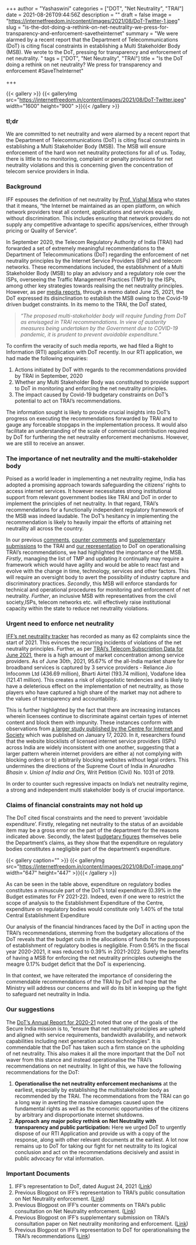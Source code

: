 +++
author = "Yashaswini"
categories = ["DOT", "Net Neutrality", "TRAI"]
date = 2021-08-26T09:44:56Z
description = ""
draft = false
image = "https://internetfreedom.in/content/images/2021/08/DoT-Twitter-1.jpeg"
slug = "is-the-dot-doing-a-rethink-on-net-neutrality-we-press-for-transparency-and-enforcement-savetheinternet"
summary = "We were alarmed by a recent report that the Department of Telecommunications (DoT) is citing fiscal constraints in establishing a Multi Stakeholder Body (MSB). We wrote to the DoT, pressing for transparency and enforcement of net neutrality. "
tags = ["DOT", "Net Neutrality", "TRAI"]
title = "Is the DoT doing a rethink on net neutrality? We press for transparency and enforcement #SaveTheInternet"

+++


{{< gallery >}}
{{< galleryImg  src="https://internetfreedom.in/content/images/2021/08/DoT-Twitter.jpeg" width="1600" height="900" >}}{{< /gallery >}}

<form><script src="[https://cdn.razorpay.com/static/widget/subscription-button.js](https://cdn.razorpay.com/static/widget/subscription-button.js)" data-subscription_button_id="pl_HLk5qU1K35hmPH" data-button_theme="brand-color" async> </script> </form>

### tl;dr

We are committed to net neutrality and were alarmed by a recent report that the Department of Telecommunications (DoT) is citing fiscal constraints in establishing a Multi Stakeholder Body (MSB). The MSB will ensure enforcement of the hard won net neutrality protections for all of us. Today, there is little to no monitoring, complaint or penalty provisions for net neutrality violations and this is concerning given the concentration of telecom service providers in India.

### Background

IFF espouses the definition of net neutrality by [Prof. Vishal Misra](https://www.thehindu.com/business/Industry/what-constitutes-net-neutrality/article7544550.ece) who states that it means, “the Internet be maintained as an open platform, on which network providers treat all content, applications and services equally, without discrimination. This includes ensuring that network providers do not supply any competitive advantage to specific apps/services, either through pricing or Quality of Service”.

In September 2020, the Telecom Regulatory Authority of India (TRAI) had forwarded a set of extremely meaningful recommendations to the Department of Telecommunications (DoT) regarding the enforcement of net neutrality principles by the Internet Service Providers (ISPs) and telecom networks. These recommendations included, the establishment of a Multi Stakeholder Body (MSB) to play an advisory and a regulatory role over the ISPs, overseeing the Traffic Management Practices (TMP) by the ISPs, among other key strategies towards realising the net neutrality principles. However, as per [media reports](https://www.medianama.com/2021/07/223-indian-government-rethinks-net-neutrality-covid-19/), through a memo dated June 25, 2021, the DoT expressed its disinclination to establish the MSB owing to the Covid-19 driven budget constraints. In its memo to the TRAI, the DoT stated,

> _“The proposed multi-stakeholder body will require funding from DoT as envisaged in TRAI recommendations. In view of austerity measures being undertaken by the Government due to COVID-19 pandemic, it is prudent to prevent avoidable expenditure.”_

To confirm the veracity of such media reports, we had filed a Right to Information (RTI) application with DoT recently. In our RTI application, we had made the following enquiries:

1. Actions initiated by DoT with regards to the recommendations provided by TRAI in September, 2020
2. Whether any Multi Stakeholder Body was constituted to provide support to DoT in monitoring and enforcing the net neutrality principles.
3. The impact caused by Covid-19 budgetary constraints on DoT’s potential to act on TRAI’s recommendations.

The information sought is likely to provide crucial insights into DoT’s progress on executing the recommendations forwarded by TRAI and to gauge any forceable stopgaps in the implementation process. It would also facilitate an understanding of the scale of commercial contribution required by DoT for furthering the net neutrality enforcement mechanisms. However, we are still to receive an answer.

### The importance of net neutrality and the multi-stakeholder body

Poised as a world leader in implementing a net neutrality regime, India has adopted a promising approach towards safeguarding the citizens’ rights to access internet services. It however necessitates strong institutional support from relevant government bodies like TRAI and DoT in order to implement the principles of net neutrality. In that regard, TRAI’s recommendations for a functionally independent regulatory framework of the MSB was indeed laudable. The DoT’s hesitancy in implementing the recommendation is likely to heavily impair the efforts of attaining net neutrality all across the country.

In our previous [comments](https://internetfreedom.in/on-valentines-we-send-a-love-letter-for-net-neutrality-to-trai-savetheinternet/), [counter comments](https://internetfreedom.in/your-internet-provider-views-net-neutrality-as-an-inconvenience-dont-worry-iffs-got-your-back-2/) and [supplementary submissions](https://internetfreedom.in/iff-writes-to-trai-reminding-them-that-users-must-be-at-the-centre-of-net-neutrality-savetheinternet/) to the TRAI and [our representation](https://drive.google.com/file/d/1DMqy35xw2_1rY5pD00MHDqKzF5yc1TYP/view) to DoT on operationalising TRAI’s recommendations, we had highlighted the importance of the MSB. _Firstly_, managing the list of TMP and updating it continually may require a framework which would have agility and would be able to react fast and evolve with the change in time, technology, services and other factors. This will require an oversight body to avert the possibility of industry capture and discriminatory practices. _Secondly_, this MSB will enforce standards for technical and operational procedures for monitoring and enforcement of net neutrality. _Further_, an inclusive MSB with representatives from the civil society,ISPs, telecom networks etc. will effectively raise institutional capacity within the state to reduce net neutrality violations.

### Urgent need to enforce net neutrality

[IFF’s net neutrality tracker](https://savetheinternet.in/) has recorded as many as 62 complaints since the start of 2021. This evinces the recurring incidents of violations of the net neutrality principles. Further, as per [TRAI’s Telecom Subscription Data for June 2021](https://www.trai.gov.in/sites/default/files/PR_No.37of2021_0.pdf), there is a high amount of market concentration among service providers. As of June 30th, 2021, 95.67% of the all-India market share for broadband services is captured by 3 service providers - Reliance Jio Infocomm Ltd (436.69 million), Bharti Airtel (193.74 million), Vodafone Idea (121.41 million). This creates a risk of oligopolistic tendencies and is likely to have a deleterious effect on the implementation of net neutrality, as those players who have captured a high share of the market may not adhere to the values of transparency and accountability.

This is further highlighted by the fact that there are increasing instances wherein licensees continue to discriminate against certain types of internet content and block them with impunity. These instances conform with observations from [a larger study published by the Centre for Internet and Society](https://arxiv.org/abs/1912.08590) which was published on January 17, 2020. In it, researchers found that the website blocklists of licensed internet service providers (ISPs) across India are widely inconsistent with one another, suggesting that a larger pattern wherein internet providers are either a) not complying with blocking orders or b) arbitrarily blocking websites without legal orders. This undermines the directions of the Supreme Court of India in _Anuradha Bhasin v. Union of India and Ors,_ Writ Petition (Civil) No. 1031 of 2019.

In order to counter such regressive impacts on India’s net neutrality regime, a strong and independent multi stakeholder body is of crucial importance.

### Claims of financial constraints may not hold up

The DoT cited fiscal constraints and the need to prevent ‘avoidable expenditure’. Firstly, relegating net neutrality to the status of an avoidable item may be a gross error on the part of the department for the reasons indicated above. Secondly, the latest [budgetary figures](https://www.indiabudget.gov.in/doc/eb/sbe13.pdf) themselves belie the Department’s claims, as they show that the expenditure on regulatory bodies constitutes a negligible part of the department’s expenditure.

{{< gallery caption="" >}}
{{< galleryImg  src="https://internetfreedom.in/content/images/2021/08/DoT-image.png" width="647" height="447" >}}{{< /gallery >}}

As can be seen in the table above, expenditure on regulatory bodies constitutes a minuscule part of the DoT’s total expenditure (0.39% in the Budget estimates for FY 2021-22). Indeed, even if one were to restrict the scope of analysis to the Establishment Expenditure of the Centre, expenditure on regulatory bodies would constitute only 1.40% of the total Central Establishment Expenditure

Our analysis of the financial hindrances faced by the DoT in acting upon the TRAI’s recommendations, stemming from the budgetary allocations of the DoT reveals that the budget cuts in the allocations of funds for the purposes of establishment of regulatory bodies is negligible. From 0.56% in the fiscal year 2020-2021, it was reduced to 0.39% in 2021-2022. Surely the benefits of having a MSB for enforcing the net neutrality principles outweighs the meagre 0.17% budget deficit that the DoT is experiencing.

In that context, we have reiterated the importance of considering the commendable recommendations of the TRAI by DoT and hope that the Ministry will address our concerns and will do its bit in keeping up the fight to safeguard net neutrality in India.

### Our suggestions

The [DoT’s Annual Report for 2020-21](https://dot.gov.in/sites/default/files/Annual%20Report%202020-21%20English%20Version.pdf) noted that one of the goals of the Secure India mission is to, “ensure that net neutrality principles are upheld and aligned with service requirements, bandwidth availability, and network capabilities including next generation access technologies”. It is commendable that the DoT has taken such a firm stance on the upholding of net neutrality. This also makes it all the more important that the DoT not waver from this stance and instead operationalise the TRAI’s recommendations on net neutrality. In light of this, we have the following recommendations for the DoT:

1. **Operationalise the net neutrality enforcement mechanisms** at the earliest, especially by establishing the multistakeholder body as recommended by the TRAI. The recommendations from the TRAI can go a long way in  averting the massive damages caused upon the fundamental rights as well as the economic opportunities of the citizens by arbitrary and disproportionate internet shutdowns.
2. **Approach any major policy rethink on Net Neutrality with transparency and public participation:** Here we urged DoT  to urgently dispose of our RTI Application and provide us with a copy of the response, along with other relevant documents at the earliest. A lot now remains up to DoT for taking our fight for net neutrality to its logical conclusion and act on the recommendations decisively and assist in public advocacy for vital information.

### Important Documents

1. IFF’s representation to DoT, dated August 24, 2021 ([Link](https://drive.google.com/file/d/1NLVNHMiyYj2cezPyexf8VUmWHaV3TRsl/view?usp=sharing))
2. Previous Blogpost on IFF’s representation to TRAI’s public consultation on Net Neutrality enforcement. ([Link](https://internetfreedom.in/on-valentines-we-send-a-love-letter-for-net-neutrality-to-trai-savetheinternet/))
3. Previous Blogpost on IFF’s counter comments on TRAI’s public consultation on Net Neutrality enforcement. ([Link](https://internetfreedom.in/your-internet-provider-views-net-neutrality-as-an-inconvenience-dont-worry-iffs-got-your-back-2/))
4. Previous Blogpost on IFF’s supplementary submission on TRAI’s consultation paper on Net neutrality monitoring and enforcement. ([Link](https://internetfreedom.in/iff-writes-to-trai-reminding-them-that-users-must-be-at-the-centre-of-net-neutrality-savetheinternet/))
5. Previous Blogpost on IFF’s representation to DoT for operationalising the TRAI’s recommendations ([Link](https://drive.google.com/file/d/1DMqy35xw2_1rY5pD00MHDqKzF5yc1TYP/view))

<form><script src="[[https://checkout.razorpay.com/v1/payment-button.js](https://checkout.razorpay.com/v1/payment-button.js)]([https://checkout.razorpay.com/v1/payment-button.js](https://checkout.razorpay.com/v1/payment-button.js))" data-payment_button_id="pl_HLkgeWGQLMuddp" async> </script> </form>



